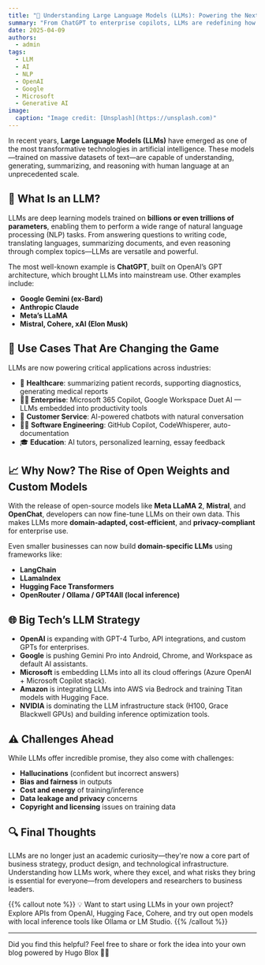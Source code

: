 ```yaml
---
title: "🧠 Understanding Large Language Models (LLMs): Powering the Next Era of AI"
summary: "From ChatGPT to enterprise copilots, LLMs are redefining how we interact with information, automate tasks, and build intelligent systems."
date: 2025-04-09
authors:
  - admin
tags:
  - LLM
  - AI
  - NLP
  - OpenAI
  - Google
  - Microsoft
  - Generative AI
image:
  caption: "Image credit: [Unsplash](https://unsplash.com)"
---
```


In recent years, **Large Language Models (LLMs)** have emerged as one of the most transformative technologies in artificial intelligence. These models—trained on massive datasets of text—are capable of understanding, generating, summarizing, and reasoning with human language at an unprecedented scale.

## 🤖 What Is an LLM?

LLMs are deep learning models trained on **billions or even trillions of parameters**, enabling them to perform a wide range of natural language processing (NLP) tasks. From answering questions to writing code, translating languages, summarizing documents, and even reasoning through complex topics—LLMs are versatile and powerful.

The most well-known example is **ChatGPT**, built on OpenAI’s GPT architecture, which brought LLMs into mainstream use. Other examples include:

- **Google Gemini (ex-Bard)**  
- **Anthropic Claude**  
- **Meta’s LLaMA**  
- **Mistral, Cohere, xAI (Elon Musk)**

## 🚀 Use Cases That Are Changing the Game

LLMs are now powering critical applications across industries:

- 🏥 **Healthcare**: summarizing patient records, supporting diagnostics, generating medical reports  
- 🧑‍💼 **Enterprise**: Microsoft 365 Copilot, Google Workspace Duet AI — LLMs embedded into productivity tools  
- 💬 **Customer Service**: AI-powered chatbots with natural conversation  
- 👨‍💻 **Software Engineering**: GitHub Copilot, CodeWhisperer, auto-documentation  
- 🎓 **Education**: AI tutors, personalized learning, essay feedback

## 📈 Why Now? The Rise of Open Weights and Custom Models

With the release of open-source models like **Meta LLaMA 2**, **Mistral**, and **OpenChat**, developers can now fine-tune LLMs on their own data. This makes LLMs more **domain-adapted, cost-efficient**, and **privacy-compliant** for enterprise use.

Even smaller businesses can now build **domain-specific LLMs** using frameworks like:

- **LangChain**  
- **LLamaIndex**  
- **Hugging Face Transformers**  
- **OpenRouter / Ollama / GPT4All (local inference)**

## 🌐 Big Tech’s LLM Strategy

- **OpenAI** is expanding with GPT-4 Turbo, API integrations, and custom GPTs for enterprises.
- **Google** is pushing Gemini Pro into Android, Chrome, and Workspace as default AI assistants.
- **Microsoft** is embedding LLMs into all its cloud offerings (Azure OpenAI + Microsoft Copilot stack).
- **Amazon** is integrating LLMs into AWS via Bedrock and training Titan models with Hugging Face.
- **NVIDIA** is dominating the LLM infrastructure stack (H100, Grace Blackwell GPUs) and building inference optimization tools.

## ⚠️ Challenges Ahead

While LLMs offer incredible promise, they also come with challenges:

- **Hallucinations** (confident but incorrect answers)  
- **Bias and fairness** in outputs  
- **Cost and energy** of training/inference  
- **Data leakage and privacy** concerns  
- **Copyright and licensing** issues on training data

## 🔍 Final Thoughts

LLMs are no longer just an academic curiosity—they're now a core part of business strategy, product design, and technological infrastructure. Understanding how LLMs work, where they excel, and what risks they bring is essential for everyone—from developers and researchers to business leaders.

{{% callout note %}}
💡 Want to start using LLMs in your own project? Explore APIs from OpenAI, Hugging Face, Cohere, and try out open models with local inference tools like Ollama or LM Studio.
{{% /callout %}}

---

Did you find this helpful? Feel free to share or fork the idea into your own blog powered by Hugo Blox 🧠🔥
